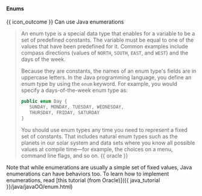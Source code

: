 <div id="title">

#### Enums

</div>

<span id="prereqs"></span>

<span id="outcomes">{{ icon_outcome }} Can use Java enumerations</span>

<div id="body">

>An enum type is a special data type that enables for a variable to be a set of predefined constants. The variable must be equal to one of the values that have been predefined for it. Common examples include compass directions (values of `NORTH`, `SOUTH`, `EAST`, and `WEST`) and the days of the week.
>
>Because they are constants, the names of an enum type's fields are in uppercase letters.
>In the Java programming language, you define an enum type by using the `enum` keyword. For example, you would specify a days-of-the-week enum type as:
>```java
>public enum Day {
>    SUNDAY, MONDAY, TUESDAY, WEDNESDAY,
>    THURSDAY, FRIDAY, SATURDAY
>}
>```
>
>You should use enum types any time you need to represent a fixed set of constants. That includes natural enum types such as the planets in our solar system and data sets where you know all possible values at compile time—for example, the choices on a menu, command line flags, and so on.
>{{ oracle }}


Note that while enumerations are usually a simple set of fixed values, Java enumerations can have behaviors too. To learn how to implement enumerations, read [this tutorial (from Oracle)]({{ java_tutorial }}/java/javaOO/enum.html)

</div>

<div id="extras">
</div>